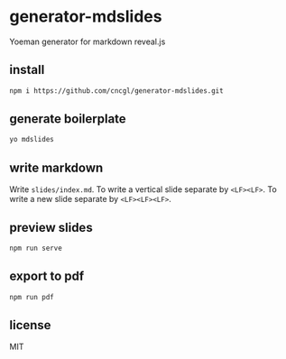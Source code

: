 # generator-mdslides
Yoeman generator for markdown reveal.js

## install

```bash
npm i https://github.com/cncgl/generator-mdslides.git
```

## generate boilerplate

```bash
yo mdslides
```

## write markdown

Write `slides/index.md`.
To write a vertical slide separate by `<LF><LF>`.
To write a new slide separate by `<LF><LF><LF>`.


## preview slides

```bash
npm run serve
```

## export to pdf

```bash
npm run pdf
```

## license
MIT
